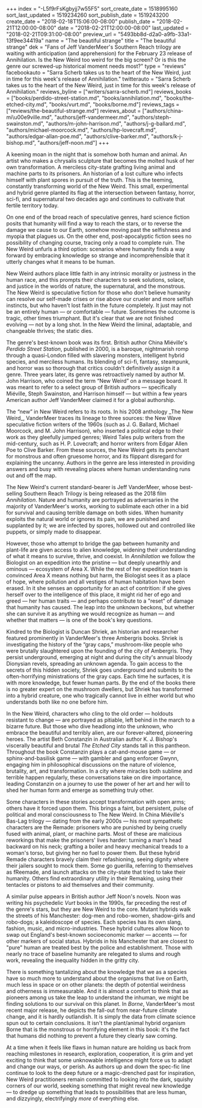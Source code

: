 +++
index = "-L5f9rFsKgbyjj7w55F5"
sort_create_date = 1518995160
sort_last_updated = 1519234260
sort_publish_date = 1519243200
create_date = "2018-02-18T15:06:00-08:00"
publish_date = "2018-02-21T12:00:00-08:00"
date = "2018-02-21T12:00:00-08:00"
last_updated = "2018-02-21T09:31:00-08:00"
preview_url = "5493bb8d-d2a0-a9fb-33a1-13f9ee34419a"
name = "The beautiful strange"
title = "The beautiful strange"
dek = "Fans of Jeff VanderMeer's Southern Reach trilogy are waiting with anticipation (and apprehension) for the February 23 release of Annihilation. Is the New Weird too weird for the big screen? Or is this the genre our screwed-up historical moment needs most?"
type = "reviews"
facebookauto = "Sarra Scherb takes us to the heart of the New Weird, just in time for this week's release of Annihilation."
twitterauto = "Sarra Scherb takes us to the heart of the New Weird, just in time for this week's release of Annihilation."
reviews_byline = ["writers/sarra-scherb.md"]
reviews_books = ["books/perdido-street-station.md", "books/annihilation.md", "books/the-etched-city.md", "books/vurt.md", "books/borne.md"]
reviews_tags = ["reviews/the-beautiful-strange.md"]
reviews_about = ["authors/china-mi\u00e9ville.md", "authors/jeff-vandermeer.md", "authors/steph-swainston.md", "authors/m-john-harrison.md", "authors/j-g-ballard.md", "authors/michael-moorcock.md", "authors/hp-lovecraft.md", "authors/edgar-allan-poe.md", "authors/clive-barker.md", "authors/k-j-bishop.md", "authors/jeff-noon.md"]
+++

<p>A keening moan in the night that is somehow both human and animal. An artist who makes a chrysalis sculpture that becomes the molted husk of her own transformation. A merciless city-state grafting living animal and machine parts to its prisoners. An historian of a lost culture who infects himself with plant spores in pursuit of the truth. This is the teeming, constantly transforming world of the New Weird. This small, experimental and hybrid genre planted its flag at the intersection between fantasy, horror, sci-fi, and supernatural two decades ago and continues to cultivate that fertile territory today. </p>

<p>On one end of the broad reach of speculative genres, hard science fiction posits that humanity will find a way to reach the stars, or to reverse the damage we cause to our Earth, somehow moving past the selfishness and myopia that plagues us. On the other end, post-apocalyptic fiction sees no possibility of changing course, tracing only a road to complete ruin. The New Weird unfurls a third option: scenarios where humanity finds a way forward by embracing knowledge so strange and incomprehensible that it utterly changes what it means to be human. </p>

<p>New Weird authors place little faith in any intrinsic morality or justness in the human race, and this prompts their characters to seek solutions, solace, and justice in the worlds of nature, the supernatural, and the monstrous. The New Weird is speculative fiction for those who don't believe humanity can resolve our self-made crises or rise above our crueler and more selfish instincts, but who haven't lost faith in the future completely. It just may not be an entirely human — or comfortable — future. Sometimes the outcome is tragic, other times triumphant. But it's clear that we are not finished evolving — not by a long shot. In the New Weird the liminal, adaptable, and changeable thrives; the static dies. </p>

<p>The genre's best-known book was its first. British author China Miéville's <em>Perdido Street Station</em>, published in 2000, is a baroque, nightmarish romp through a quasi-London filled with slavering monsters, intelligent hybrid species, and merciless humans. Its blending of sci-fi, fantasy, steampunk, and horror was so thorough that critics couldn't definitively assign it a genre. Three years later, its genre was retroactively named by author M. John Harrison, who coined the term “New Weird” on a message board. It was meant to refer to a select group of British authors — specifically Miéville, Steph Swainston, and Harrison himself — but within a few years American author Jeff VanderMeer claimed it for a global authorship. </p>

<p>The “new” in New Weird refers to its roots. In his 2008 anthology _The New Weird_, VanderMeer traces its lineage to three sources: the New Wave speculative fiction writers of the 1960s (such as J. G. Ballard, Michael Moorcock, and M. John Harrison), who inserted a political edge to their work as they gleefully jumped genres; Weird Tales pulp writers from the mid-century, such as H. P. Lovecraft; and horror writers from Edgar Allen Poe to Clive Barker. From these sources, the New Weird gets its penchant for monstrous and often gruesome horror, and its flippant disregard for explaining the uncanny. Authors in the genre are less interested in providing answers and busy with revealing places where human understanding runs out and off the map. </p>

<p>The New Weird's current standard-bearer is Jeff VanderMeer, whose best-selling Southern Reach Trilogy is being released as the 2018 film <em>Annihilation</em>. Nature and humanity are portrayed as adversaries in the majority of VanderMeer's works, working to sublimate each other in a bid for survival and causing terrible damage on both sides. When humanity exploits the natural world or ignores its pain, we are punished and supplanted by it; we are infected by spores, hollowed out and controlled like puppets, or simply made to disappear. </p>

<p>However, those who attempt to bridge the gap between humanity and plant-life are given access to alien knowledge, widening their understanding of what it means to survive, thrive, and coexist. In <em>Annihilation</em> we follow the Biologist on an expedition into the pristine — but deeply unearthly and ominous — ecosystem of Area X. While the rest of her expedition team is convinced Area X means nothing but harm, the Biologist sees it as a place of hope, where pollution and all vestiges of human habitation have been erased. In it she senses an opportunity for an act of contrition: if she gives herself over to the intelligence of this place, it might rid her of ego and greed — her human traits — and perhaps contribute to a &quot;reset&quot; of damage that humanity has caused. The leap into the unknown beckons, but whether she can survive it as anything we would recognize as human — and whether that matters — is one of the book's key questions.</p>

<p>Kindred to the Biologist is Duncan Shriek, an historian and researcher featured prominently in VanderMeer's three Ambergris books. Shriek is investigating the history of the “gray caps,” mushroom-like people who were brutally slaughtered upon the founding of the city of Ambergris. They persist underground, emerging at night and during the city's annual bloody Dionysian revels, spreading an unknown agenda. To gain access to the secrets of this hidden society, Shriek goes underground and submits to the often-horrifying ministrations of the gray caps. Each time he surfaces, it is with more knowledge, but fewer human parts. By the end of the books there is no greater expert on the mushroom dwellers, but Shriek has transformed into a hybrid creature, one who tragically cannot live in either world but who understands both like no one before him.</p>

<p>In the New Weird, characters who cling to the old order — holdouts resistant to change — are portrayed as pitiable, left behind in the march to a bizarre future. But those who dive headlong into the unknown, who embrace the beautiful and terribly alien, are our forever-altered, pioneering heroes. The artist Beth Constanzin in Australian author K. J. Bishop's viscerally beautiful and brutal <em>The Etched City</em> stands tall in this pantheon. Throughout the book Constanzin plays a cat-and-mouse game — or sphinx-and-basilisk game — with gambler and gang enforcer Gwynn, engaging him in philosophical discussions on the nature of violence, brutality, art, and transformation. In a city where miracles both sublime and terrible happen regularly, these conversations take on dire importance, leading Constanzin on a journey to use the power of her art and her will to shed her human form and emerge as something truly other. </p>

<p>Some characters in these stories accept transformation with open arms; others have it forced upon them. This brings a faint, but persistent, pulse of political and moral consciousness to The New Weird. In China Miéville's Bas-Lag trilogy — dating from the early 2000s — his most sympathetic characters are the Remade: prisoners who are punished by being cruelly fused with animal, plant, or machine parts. Most of these are malicious reworkings that make the prisoners' lives harder: turning a man's head backward on his neck; grafting a boiler and heavy mechanical treads to a woman's torso, but giving her no fuel to power them. But these hybrid Remade characters bravely claim their refashioning, seeing dignity where their jailers sought to mock them. Some go guerilla, referring to themselves as fReemade, and launch attacks on the city-state that tried to take their humanity. Others find extraordinary utility in their Remaking, using their tentacles or pistons to aid themselves and their community.</p>

<p>A similar pulse appears in British author Jeff Noon's novels. Noon was writing his psychedelic <em>Vurt</em> books in the 1990s, far preceding the rest of the genre's stars, but they are New Weird to the core. Mutant hybrids walk the streets of his Manchester: dog-men and robo-women, shadow-girls and robo-dogs; a kaleidoscope of species. Each species has its own slang, fashion, music, and micro-industries. These hybrid cultures allow Noon to swap out England's best-known socioeconomic marker — accents — for other markers of social status. Hybrids in his Manchester that are closest to &quot;pure&quot; human are treated best by the police and establishment. Those with nearly no trace of baseline humanity are relegated to slums and rough work, revealing the inequality hidden in the gritty city.</p>

<p>There is something tantalizing about the knowledge that we as a species have so much more to understand about the organisms that live on Earth, much less in space or on other planets: the depth of potential weirdness and otherness is immeasurable. And it is almost a comfort to think that as pioneers among us take the leap to understand the inhuman, we might be finding solutions to our survival on this planet. In <em>Borne</em>, VanderMeer's most recent major release, he depicts the fall-out from near-future climate change, and it is hardly outlandish. It is simply the data from climate science spun out to certain conclusions. It isn't the plant/animal hybrid organism Borne that is the monstrous or horrifying element in this book: it's the fact that humans did nothing to prevent a future they clearly saw coming.</p>

<p>At a time when it feels like flaws in human nature are holding us back from reaching milestones in research, exploration, cooperation, it is grim and yet exciting to think that some unknowable intelligence might force us to adapt and change our ways, or perish. As authors up and down the spec-fic line continue to look to the deep future or a magic-drenched past for inspiration, New Weird practitioners remain committed to looking into the dark, squishy corners of our world, seeking something that might reveal new knowledge — to dredge up something that leads to possibilities that are less human, and dizzyingly, electrifyingly <em>more</em> of everything else.</p>
